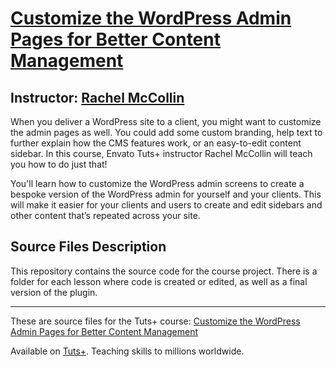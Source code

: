 # [Customize the WordPress Admin Pages for Better Content Management][published url]
## Instructor: [Rachel McCollin][instructor url]


When you deliver a WordPress site to a client, you might want to customize the admin pages as well. You could add some custom branding, help text to further explain how the CMS features work, or an easy-to-edit content sidebar. In this course, Envato Tuts+ instructor Rachel McCollin will teach you how to do just that! 

You'll learn how to customize the WordPress admin screens to create a bespoke version of the WordPress admin for yourself and your clients. This will make it easier for your clients and users to create and edit sidebars and other content that’s repeated across your site.


## Source Files Description


This repository contains the source code for the course project. There is a folder for each lesson where code is created or edited, as well as a final version of the plugin.

------

These are source files for the Tuts+ course: [Customize the WordPress Admin Pages for Better Content Management][published url]

Available on [Tuts+](https://tutsplus.com). Teaching skills to millions worldwide.

[published url]: https://code.tutsplus.com/courses/customize-the-wordpress-admin-pages-for-better-content-management
[instructor url]: https://tutsplus.com/authors/rachel-mccollin
